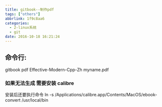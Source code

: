 ```yaml
---
title: gitbook--制作pdf
tags: ["others"]
abbrlink: 1f9c8aa6
categories:
  - 2-linux系统
  - git
date: 2016-10-18 16:21:24
---
```


## 命令行:
gitbook pdf Effective-Modern-Cpp-Zh  myname.pdf



### 如果无法生成 需要安装 calibre  

安装后还要执行命令
ln -s /Applications/calibre.app/Contents/MacOS/ebook-convert /usr/local/bin

